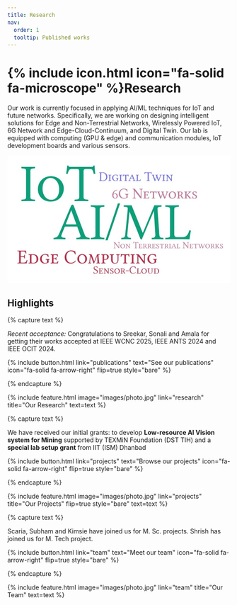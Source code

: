 ```yaml
---
title: Research
nav:
  order: 1
  tooltip: Published works
---
```


# {% include icon.html icon="fa-solid fa-microscope" %}Research

Our work is currently focused in applying AI/ML techniques for IoT and future networks. Specifically, we are working on designing intelligent solutions for Edge and Non-Terrestrial Networks, Wirelessly Powered IoT, 6G Network and Edge-Cloud-Continuum, and Digital Twin. Our lab is equipped with computing (GPU & edge) and communication modules, IoT development boards and various sensors.

<img src="../images/research_areas.jpg" alt="research areas" width="640">

## Highlights

{% capture text %}

*Recent acceptance:* Congratulations to Sreekar, Sonali and Amala for getting their works accepted at IEEE WCNC 2025, IEEE ANTS 2024 and IEEE OCIT 2024.

{%
  include button.html
  link="publications"
  text="See our publications"
  icon="fa-solid fa-arrow-right"
  flip=true
  style="bare"
%}

{% endcapture %}

{%
  include feature.html
  image="images/photo.jpg"
  link="research"
  title="Our Research"
  text=text
%}

{% capture text %}

We have received our initial grants: to develop **Low-resource AI Vision system for Mining** supported by TEXMiN Foundation (DST TIH) and a **special lab setup grant** from IIT (ISM) Dhanbad

{%
  include button.html
  link="projects"
  text="Browse our projects"
  icon="fa-solid fa-arrow-right"
  flip=true
  style="bare"
%}

{% endcapture %}

{%
  include feature.html
  image="images/photo.jpg"
  link="projects"
  title="Our Projects"
  flip=true
  style="bare"
  text=text
%}

{% capture text %}

Scaria, Subham and Kimsie have joined us for M. Sc. projects. Shrish has joined us for M. Tech project.

{%
  include button.html
  link="team"
  text="Meet our team"
  icon="fa-solid fa-arrow-right"
  flip=true
  style="bare"
%}

{% endcapture %}

{%
  include feature.html
  image="images/photo.jpg"
  link="team"
  title="Our Team"
  text=text
%}
